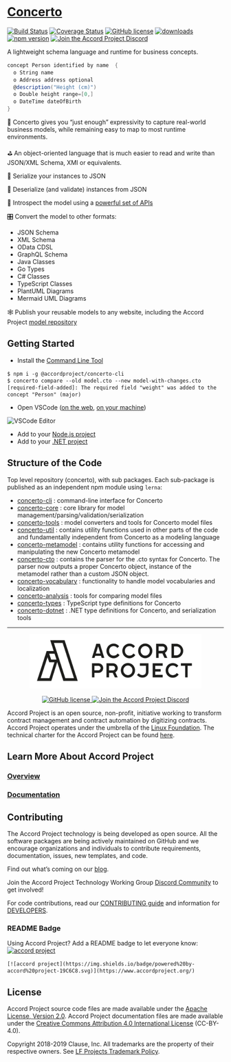 <h1>
<a href="https://www.accordproject.org/projects/concerto">
Concerto
</a>
</h1>

<a href="https://github.com/accordproject/concerto/workflows/build/badge.svg"><img src="https://github.com/accordproject/concerto/workflows/build/badge.svg" alt="Build Status"></a>
<a href="https://coveralls.io/github/accordproject/concerto?branch=main"><img src="https://coveralls.io/repos/github/accordproject/concerto/badge.svg?branch=master" alt="Coverage Status"></a>
<a href="./LICENSE"><img src="https://img.shields.io/github/license/accordproject/concerto?color=bright-green" alt="GitHub license"></a>
<a href="https://www.npmjs.com/package/@accordproject/concerto-core"><img src="https://img.shields.io/npm/dm/@accordproject/concerto-core" alt="downloads"></a>
<a href="https://badge.fury.io/js/%40accordproject%2Fconcerto-cli"><img src="https://badge.fury.io/js/%40accordproject%2Fconcerto-cli.svg" alt="npm version"></a>
<a href="https://discord.gg/Zm99SKhhtA">
<img src="https://img.shields.io/badge/Accord%20Project-Join%20Discord-blue" alt="Join the Accord Project Discord"/>
</a>

A lightweight schema language and runtime for business concepts.

```cs
concept Person identified by name  {
  o String name
  o Address address optional
  @description("Height (cm)")
  o Double height range=[0,]
  o DateTime dateOfBirth 
}
```

🏢 Concerto gives you “just enough” expressivity to capture real-world business models, while remaining easy to map to most runtime environments.

⛳ An object-oriented language that is much easier to read and write than JSON/XML Schema, XMI or equivalents.

📄 Serialize your instances to JSON

🍪 Deserialize (and validate) instances from JSON

🔎 Introspect the model using a [powerful set of APIs](https://docs.accordproject.org/docs/model-api.html)

🎛 Convert the model to other formats:
- JSON Schema
- XML Schema
- OData CDSL
- GraphQL Schema
- Java Classes
- Go Types
- C# Classes
- TypeScript Classes
- PlantUML Diagrams
- Mermaid UML Diagrams

🕸 Publish your reusable models to any website, including the Accord Project [model repository](https://models.accordproject.org)

## Getting Started

- Install the [Command Line Tool](https://docs.accordproject.org/docs/ref-concerto-cli.html)

```console
$ npm i -g @accordproject/concerto-cli
$ concerto compare --old model.cto --new model-with-changes.cto 
[required-field-added]: The required field "weight" was added to the concept "Person" (major) 
```

- Open VSCode ([on the web](https://github.dev/accordproject/models/blob/master/src/address%400.2.0.cto), [on your machine](https://marketplace.visualstudio.com/items?itemName=accordproject.cicero-vscode-extension))

![VSCode Editor](https://accordproject.org/wp-content/uploads/2022/10/af57b31d0eb66154bce4e0ffec780027.png)

- Add to your [Node.js project](https://docs.accordproject.org/docs/model-api.html)
- Add to your [.NET project](https://www.nuget.org/packages/AccordProject.Concerto)

## Structure of the Code

Top level repository (concerto), with sub packages. Each sub-package is published as an independent npm module using `lerna`:
* [concerto-cli](https://github.com/accordproject/concerto/tree/master/packages/concerto-cli) : command-line interface for Concerto
* [concerto-core](https://github.com/accordproject/concerto/tree/master/packages/concerto-core) : core library for model management/parsing/validation/serialization
* [concerto-tools](https://github.com/accordproject/concerto/tree/master/packages/concerto-tools) : model converters and tools for Concerto model files
* [concerto-util](https://github.com/accordproject/concerto/tree/master/packages/concerto-util) : contains utility functions used in other parts of the code and fundamentally independent from Concerto as a modeling language
* [concerto-metamodel](https://github.com/accordproject/concerto/tree/master/packages/concerto-metamodel) : contains utility functions for accessing and manipulating the new Concerto metamodel
* [concerto-cto](https://github.com/accordproject/concerto/tree/master/packages/concerto-cto) : contains the parser for the .cto syntax for Concerto. The parser now outputs a proper Concerto object, instance of the metamodel rather than a custom JSON object.
* [concerto-vocabulary](https://github.com/accordproject/concerto/tree/master/packages/concerto-vocabulary) : functionality to handle model vocabularies and localization
* [concerto-analysis](https://github.com/accordproject/concerto/tree/master/packages/concerto-analysis) : tools for comparing model files
* [concerto-types](https://github.com/accordproject/concerto/tree/master/packages/concerto-types) : TypeScript type definitions for Concerto
* [concerto-dotnet](https://github.com/accordproject/concerto-dotnet) : .NET type definitions for Concerto, and serialization tools

---

<p align="center">
  <a href="https://www.accordproject.org/">
    <img src="assets/APLogo.png" alt="Accord Project Logo" width="400" />
  </a>
</p>

<p align="center">
  <a href="./LICENSE">
    <img src="https://img.shields.io/github/license/accordproject/cicero?color=bright-green" alt="GitHub license">
  </a>
  <a href="https://discord.gg/Zm99SKhhtA/">
    <img src="https://img.shields.io/badge/Accord%20Project-Join%20Discord-blue" alt="Join the Accord Project Discord"/>
  </a>
</p>

Accord Project is an open source, non-profit, initiative working to transform contract management and contract automation by digitizing contracts. Accord Project operates under the umbrella of the [Linux Foundation][linuxfound]. The technical charter for the Accord Project can be found [here][charter].

## Learn More About Accord Project

### [Overview][apmain]

### [Documentation][apdoc]

## Contributing

The Accord Project technology is being developed as open source. All the software packages are being actively maintained on GitHub and we encourage organizations and individuals to contribute requirements, documentation, issues, new templates, and code.

Find out what’s coming on our [blog][apblog].

Join the Accord Project Technology Working Group [Discord Community][apdiscord] to get involved!

For code contributions, read our [CONTRIBUTING guide][contributing] and information for [DEVELOPERS][developers].

### README Badge

Using Accord Project? Add a README badge to let everyone know: [![accord project](https://img.shields.io/badge/powered%20by-accord%20project-19C6C8.svg)](https://www.accordproject.org/)

```
[![accord project](https://img.shields.io/badge/powered%20by-accord%20project-19C6C8.svg)](https://www.accordproject.org/)
```

## License <a name="license"></a>

Accord Project source code files are made available under the [Apache License, Version 2.0][apache].
Accord Project documentation files are made available under the [Creative Commons Attribution 4.0 International License][creativecommons] (CC-BY-4.0).

Copyright 2018-2019 Clause, Inc. All trademarks are the property of their respective owners. See [LF Projects Trademark Policy](https://lfprojects.org/policies/trademark-policy/).

[linuxfound]: https://www.linuxfoundation.org
[charter]: https://github.com/accordproject/governance/blob/master/accord-project-technical-charter.md
[apmain]: https://accordproject.org/ 
[apblog]: https://medium.com/@accordhq
[apdoc]: https://docs.accordproject.org/
[apdiscord]: https://discord.com/invite/Zm99SKhhtA

[contributing]: https://github.com/accordproject/concerto/blob/master/CONTRIBUTING.md
[developers]: https://github.com/accordproject/concerto/blob/master/DEVELOPERS.md

[apache]: https://github.com/accordproject/concerto/blob/master/LICENSE
[creativecommons]: http://creativecommons.org/licenses/by/4.0/
